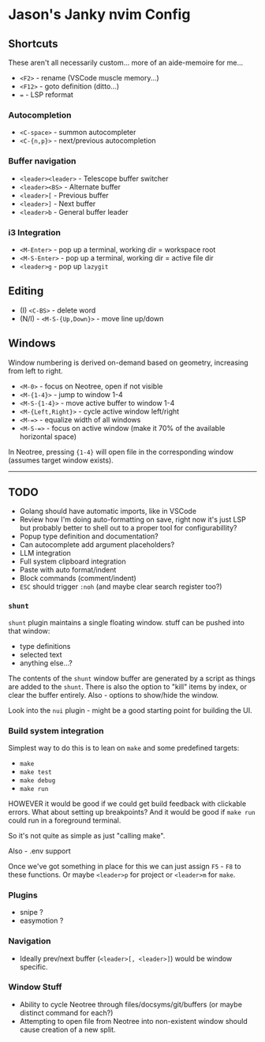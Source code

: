 # Jason's Janky nvim Config

## Shortcuts

These aren't all necessarily custom... more of an aide-memoire for me...

  - `<F2>` - rename (VSCode muscle memory...)
  - `<F12>` - goto definition (ditto...)
  - `=` - LSP reformat

### Autocompletion

  - `<C-space>` - summon autocompleter
  - `<C-{n,p}>` - next/previous autocompletion

### Buffer navigation

  - `<leader><leader>` - Telescope buffer switcher
  - `<leader><BS>` - Alternate buffer
  - `<leader>[` - Previous buffer
  - `<leader>]` - Next buffer
  - `<leader>b` - General buffer leader

### i3 Integration

  - `<M-Enter>` - pop up a terminal, working dir = workspace root
  - `<M-S-Enter>` - pop up a terminal, working dir = active file dir
  - `<leader>g` - pop up `lazygit`

## Editing

  - (I) `<C-BS>` - delete word
  - (N/I) - `<M-S-{Up,Down}>` - move line up/down

## Windows

Window numbering is derived on-demand based on geometry, increasing from left to right. 

  - `<M-0>` - focus on Neotree, open if not visible
  - `<M-{1-4}>` - jump to window 1-4
  - `<M-S-{1-4}>` - move active buffer to window 1-4
  - `<M-{Left,Right}>` - cycle active window left/right
  - `<M-=>` - equalize width of all windows
  - `<M-S-=>` - focus on active window (make it 70% of the available horizontal space)

In Neotree, pressing `{1-4}` will open file in the corresponding window (assumes target window exists).

---

## TODO

  - Golang should have automatic imports, like in VSCode
  - Review how I'm doing auto-formatting on save, right now it's just LSP but probably better to shell out to a proper tool for configurabillity?
  - Popup type definition and documentation?
  - Can autocomplete add argument placeholders?
  - LLM integration
  - Full system clipboard integration
  - Paste with auto format/indent
  - Block commands (comment/indent)
  - `ESC` should trigger `:noh` (and maybe clear search register too?)

### `shunt`

`shunt` plugin maintains a single floating window.
stuff can be pushed into that window:

  - type definitions
  - selected text
  - anything else...?

The contents of the `shunt` window buffer are generated by a script as things are added to the `shunt`. There is also the option to "kill" items by index, or clear the buffer entirely. Also - options to show/hide the window.

Look into the `nui` plugin - might be a good starting point for building the UI.

### Build system integration

Simplest way to do this is to lean on `make` and some predefined targets:

  - `make`
  - `make test`
  - `make debug`
  - `make run`

HOWEVER it would be good if we could get build feedback with clickable errors.
What about setting up breakpoints?
And it would be good if `make run` could run in a foreground terminal.

So it's not quite as simple as just "calling make".

Also - .env support

Once we've got something in place for this we can just assign `F5` - `F8` to these functions. Or maybe `<leader>p` for project or `<leader>m` for `make`.

### Plugins

  - snipe ?
  - easymotion ?

### Navigation

  - Ideally prev/next buffer (`<leader>[, <leader>]`) would be window specific.

### Window Stuff

  - Ability to cycle Neotree through files/docsyms/git/buffers
    (or maybe distinct command for each?)
  - Attempting to open file from Neotree into non-existent window should cause creation of a new split.

